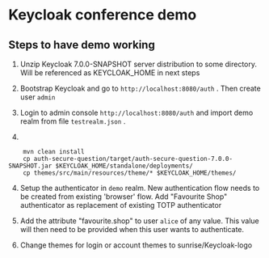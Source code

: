# Keycloak conference demo

Steps to have demo working
--------------------------
1) Unzip Keycloak 7.0.0-SNAPSHOT server distribution to some directory. Will be referenced as KEYCLOAK_HOME in next steps

2) Bootstrap Keycloak and go to `http://localhost:8080/auth` . Then create user `admin`

3) Login to admin console `http://localhost:8080/auth` and import demo realm from file `testrealm.json` .

4) 
```
    mvn clean install
    cp auth-secure-question/target/auth-secure-question-7.0.0-SNAPSHOT.jar $KEYCLOAK_HOME/standalone/deployments/
    cp themes/src/main/resources/theme/* $KEYCLOAK_HOME/themes/
```

4) Setup the authenticator in `demo` realm. New authentication flow needs to be created from existing 'browser' flow.
Add "Favourite Shop" authenticator as replacement of existing TOTP authenticator

5) Add the attribute "favourite.shop" to user `alice` of any value. This value will then need to be provided when this 
user wants to authenticate.

6) Change themes for login or account themes to sunrise/Keycloak-logo

